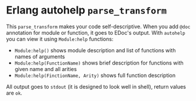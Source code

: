 Erlang autohelp `parse_transform`
=================================

This `parse_transform` makes your code self-descriptive.
When you add `@doc` annotation for module or function, it goes to EDoc's output. With `autohelp` you can view it using `Module:help` functions:

 * `Module:help()` shows module description and list of functions with names of arguments
 * `Module:help(FunctionName)` shows brief description for functions with given name and all arities
 * `Module:help(FinctionName, Arity)` shows full function description

All output goes to `stdout` (it is designed to look well in shell), return values are `ok`.
